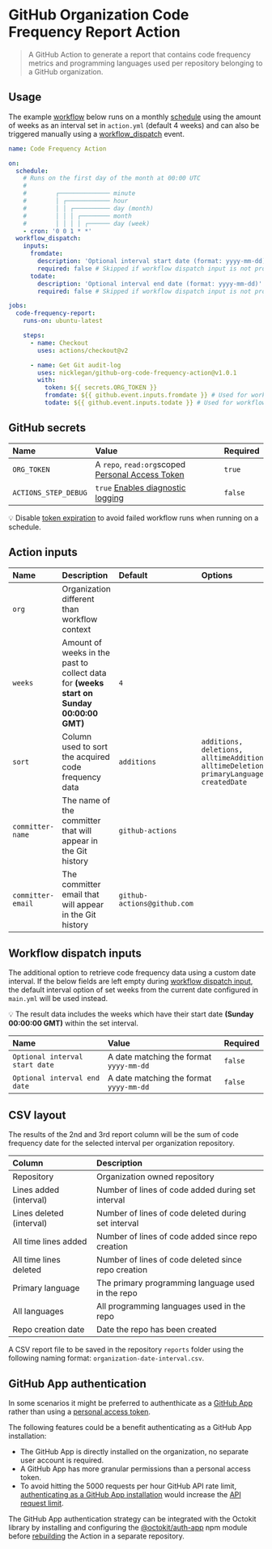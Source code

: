 # GitHub Organization Code Frequency Report Action

> A GitHub Action to generate a report that contains code frequency metrics and programming languages used per repository belonging to a GitHub organization.

## Usage

The example [workflow](https://docs.github.com/en/actions/reference/workflow-syntax-for-github-actions) below runs on a monthly [schedule](https://docs.github.com/en/actions/reference/events-that-trigger-workflows#scheduled-events) using the amount of weeks as an interval set in `action.yml` (default 4 weeks) and can also be triggered manually using a [workflow_dispatch](https://docs.github.com/en/actions/reference/events-that-trigger-workflows#manual-events) event.

```yml
name: Code Frequency Action

on:
  schedule:
    # Runs on the first day of the month at 00:00 UTC
    #
    #        ┌────────────── minute
    #        │ ┌──────────── hour
    #        │ │ ┌────────── day (month)
    #        │ │ │ ┌──────── month
    #        │ │ │ │ ┌────── day (week)
    - cron: '0 0 1 * *'
  workflow_dispatch:
    inputs:
      fromdate:
        description: 'Optional interval start date (format: yyyy-mm-dd)'
        required: false # Skipped if workflow dispatch input is not provided
      todate:
        description: 'Optional interval end date (format: yyyy-mm-dd)'
        required: false # Skipped if workflow dispatch input is not provided

jobs:
  code-frequency-report:
    runs-on: ubuntu-latest

    steps:
      - name: Checkout
        uses: actions/checkout@v2

      - name: Get Git audit-log
        uses: nicklegan/github-org-code-frequency-action@v1.0.1
        with:
          token: ${{ secrets.ORG_TOKEN }}
          fromdate: ${{ github.event.inputs.fromdate }} # Used for workflow dispatch input
          todate: ${{ github.event.inputs.todate }} # Used for workflow dispatch input
```

## GitHub secrets

| Name                 | Value                                              | Required |
| :------------------- | :------------------------------------------------- | :------- |
| `ORG_TOKEN`          | A `repo`, `read:org`scoped [Personal Access Token] | `true`   |
| `ACTIONS_STEP_DEBUG` | `true` [Enables diagnostic logging]                | `false`  |

[personal access token]: https://github.com/settings/tokens/new?scopes=repo,read:org&description=Code+Frequency+Action 'Personal Access Token'
[enables diagnostic logging]: https://docs.github.com/en/actions/managing-workflow-runs/enabling-debug-logging#enabling-runner-diagnostic-logging 'Enabling runner diagnostic logging'

:bulb: Disable [token expiration](https://github.blog/changelog/2021-07-26-expiration-options-for-personal-access-tokens/) to avoid failed workflow runs when running on a schedule.

## Action inputs

| Name              | Description                                                                              | Default                     | Options                                                                                  | Required |
| :---------------- | :--------------------------------------------------------------------------------------- | :-------------------------- | :--------------------------------------------------------------------------------------- | :------- |
| `org`             | Organization different than workflow context                                             |                             |                                                                                          | `false`  |
| `weeks`           | Amount of weeks in the past to collect data for **(weeks start on Sunday 00:00:00 GMT)** | `4`                         |                                                                                          | `false`  |
| `sort`            | Column used to sort the acquired code frequency data                                     | `additions`                 | `additions, deletions, alltimeAdditions, alltimeDeletions, primaryLanguage, createdDate` | `false`  |
| `committer-name`  | The name of the committer that will appear in the Git history                            | `github-actions`            |                                                                                          | `false`  |
| `committer-email` | The committer email that will appear in the Git history                                  | `github-actions@github.com` |                                                                                          | `false`  |

## Workflow dispatch inputs

The additional option to retrieve code frequency data using a custom date interval.
If the below fields are left empty during [workflow dispatch input](https://github.blog/changelog/2020-07-06-github-actions-manual-triggers-with-workflow_dispatch/), the default interval option of set weeks from the current date configured in `main.yml` will be used instead.

:bulb: The result data includes the weeks which have their start date **(Sunday 00:00:00 GMT)** within the set interval.

| Name                           | Value                                   | Required |
| :----------------------------- | :-------------------------------------- | :------- |
| `Optional interval start date` | A date matching the format `yyyy-mm-dd` | `false`  |
| `Optional interval end date`   | A date matching the format `yyyy-mm-dd` | `false`  |

## CSV layout

The results of the 2nd and 3rd report column will be the sum of code frequency date for the selected interval per organization repository.

| Column                   | Description                                         |
| :----------------------- | :-------------------------------------------------- |
| Repository               | Organization owned repository                       |
| Lines added (interval)   | Number of lines of code added during set interval   |
| Lines deleted (interval) | Number of lines of code deleted during set interval |
| All time lines added     | Number of lines of code added since repo creation   |
| All time lines deleted   | Number of lines of code deleted since repo creation |
| Primary language         | The primary programming language used in the repo   |
| All languages            | All programming languages used in the repo          |
| Repo creation date       | Date the repo has been created                      |

A CSV report file to be saved in the repository `reports` folder using the following naming format: `organization-date-interval.csv`.

## GitHub App authentication

In some scenarios it might be preferred to authenthicate as a [GitHub App](https://docs.github.com/developers/apps/getting-started-with-apps/about-apps) rather than using a [personal access token](https://docs.github.com/authentication/keeping-your-account-and-data-secure/creating-a-personal-access-token).

The following features could be a benefit authenticating as a GitHub App installation:

- The GitHub App is directly installed on the organization, no separate user account is required.
- A GitHub App has more granular permissions than a personal access token.
- To avoid hitting the 5000 requests per hour GitHub API rate limit, [authenticating as a GitHub App installation](https://docs.github.com/developers/apps/building-github-apps/authenticating-with-github-apps#authenticating-as-an-installation) would increase the [API request limit](https://docs.github.com/developers/apps/building-github-apps/rate-limits-for-github-apps#github-enterprise-cloud-server-to-server-rate-limits).

The GitHub App authentication strategy can be integrated with the Octokit library by installing and configuring the [@octokit/auth-app](https://github.com/octokit/auth-app.js/#usage-with-octokit) npm module before [rebuilding](https://docs.github.com/actions/creating-actions/creating-a-javascript-action) the Action in a separate repository.